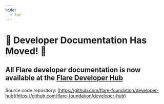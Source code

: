```yaml
---
hide:
  - toc
---
```





<div class="migration-alert" markdown>

# 🚨 Developer Documentation Has Moved! 🚨

## All Flare developer documentation is now available at the [Flare Developer Hub](https://dev.flare.network/)



Source code repository: [https://github.com/flare-foundation/developer-hub](https://github.com/flare-foundation/developer-hub)

</div>

<style>
    /*Remove the "Last updated" text at the bottom*/
    .md-source-file {
        display: none;
    }
    
    /* Migration alert styling */
    .md-typeset .migration-alert {
        background-color: var(--flr-dark);
        border-left: 4px solid var(--md-accent-fg-color);
        border-radius: 4px;
        padding: 1rem;
        margin: 2rem 0;
        text-align: center;
        max-width: 900px;
    }
    
    .md-typeset .migration-alert h1 {
        color: var(--md-accent-fg-color);
        margin-top: 0.5rem;
        margin-bottom: 1rem;
    }
    
    .md-typeset .migration-alert h2 {
        font-size: 1.2rem;
        margin-top: 0;
        margin-bottom: 1rem;
        color: var(--md-default-fg-color);
    }
    
    .md-typeset .migration-alert a {
        color: var(--md-accent-fg-color);
        font-weight: bold;
        text-decoration: underline;
    }
</style>